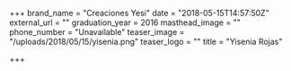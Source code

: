 +++
brand_name = "Creaciones Yesi"
date = "2018-05-15T14:57:50Z"
external_url = ""
graduation_year = 2016
masthead_image = ""
phone_number = "Unavailable"
teaser_image = "/uploads/2018/05/15/yisenia.png"
teaser_logo = ""
title = "Yisenia Rojas"

+++
